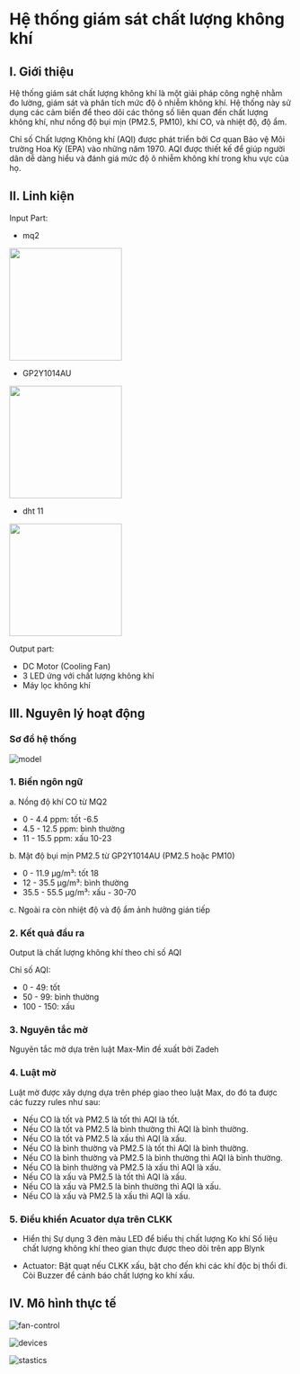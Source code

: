 # Hệ thống giám sát chất lượng không khí

## I. Giới thiệu
Hệ thống giám sát chất lượng không khí là một giải pháp công nghệ nhằm đo lường, giám sát và phân tích mức độ ô nhiễm không khí. Hệ thống này sử dụng các cảm biến để theo dõi các thông số liên quan đến chất lượng không khí, như nồng độ bụi mịn (PM2.5, PM10), khí CO, và  nhiệt độ, độ ẩm.

Chỉ số Chất lượng Không khí (AQI) được phát triển bởi Cơ quan Bảo vệ Môi trường Hoa Kỳ (EPA) vào những năm 1970. AQI được thiết kế để giúp người dân dễ dàng hiểu và đánh giá mức độ ô nhiễm không khí trong khu vực của họ.

## II. Linh kiện
Input Part:

- mq2

<img src="https://static.cytron.io/image/cache/catalog/products/SN-MQ2-MOD/MQ2%20(2)-min-800x800.jpg" width="200" height="200" />

- GP2Y1014AU

<img src="https://m.media-amazon.com/images/I/51SE8WYO3DL.jpg" width="200" height="200" />

- dht 11

<img src="https://vn.szks-kuongshun.com/Content/upload/201884835/201811131511263384442.jpg" width="200" height="200" />



Output part:
- DC Motor (Cooling Fan)
- 3 LED ứng với chất lượng không khí
- Máy lọc không khí

## III. Nguyên lý hoạt động

### Sơ đồ hệ thống

![model](https://github.com/user-attachments/assets/84d56c6a-5ff0-4096-9e03-00bb6a224229)


### 1. Biến ngôn ngữ

a. Nồng độ khí CO từ MQ2
- 0 - 4.4 ppm: tốt -6.5
- 4.5 - 12.5 ppm: bình thường
- 11 - 15.5 ppm: xấu 10-23

b. Mật độ bụi mịn PM2.5 từ GP2Y1014AU (PM2.5 hoặc PM10)
- 0 - 11.9 µg/m³: tốt 18
- 12 - 35.5 µg/m³: bình thường 
- 35.5 - 55.5 µg/m³: xấu - 30-70

c. Ngoài ra còn nhiệt độ và độ ẩm ảnh hưởng gián tiếp 

### 2. Kết quả đầu ra
Output là chất lượng không khí theo chỉ số AQI

Chỉ số AQI:
- 0 - 49: tốt
- 50 - 99: bình thường
- 100 - 150: xấu

### 3. Nguyên tắc mờ
Nguyên tắc mờ dựa trên luật Max-Min đề xuất bởi Zadeh

### 4. Luật mờ
Luật mờ được xây dựng dựa trên phép giao theo luật Max, do đó ta được các fuzzy rules như sau:
- Nếu CO là tốt và PM2.5 là tốt thì AQI là tốt.
- Nếu CO là tốt và PM2.5 là bình thường thì AQI là bình thường.
- Nếu CO là tốt và PM2.5 là xấu thì AQI là xấu.
- Nếu CO là bình thường và PM2.5 là tốt thì AQI là bình thường.
- Nếu CO là bình thường và PM2.5 là bình thường thì AQI là bình thường.
- Nếu CO là bình thường và PM2.5 là xấu thì AQI là xấu.
- Nếu CO là xấu và PM2.5 là tốt thì AQI là xấu.
- Nếu CO là xấu và PM2.5 là bình thường thì AQI là xấu.
- Nếu CO là xấu và PM2.5 là xấu thì AQI là xấu.

### 5. Điều khiển Acuator dựa trên CLKK
- Hiển thị
Sự dụng 3 đèn màu LED để biểu thị chất lượng Ko khí
Số liệu chất lượng không khí theo gian thực được theo dõi trên app Blynk

- Actuator:
Bật quạt nếu CLKK xấu, bật cho đến khi các khí độc bị thổi đi.
Còi Buzzer để cảnh báo chất lượng ko khí xấu.

## IV. Mô hình thực tế
![fan-control](https://github.com/user-attachments/assets/c8246146-a865-4965-848c-4f46e3c95f59)

![devices](https://github.com/user-attachments/assets/eb823e1a-11c9-4831-a8c4-945aa29b8768)

![stastics](https://github.com/user-attachments/assets/8508a6cf-2278-43a5-a2fc-8f08c5cc8efa)


